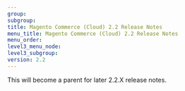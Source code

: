 ```yaml
---
group:
subgroup:
title: Magento Commerce (Cloud) 2.2 Release Notes
menu_title: Magento Commerce (Cloud) 2.2 Release Notes
menu_order: 
level3_menu_node:
level3_subgroup:
version: 2.2
---
```


This will become a parent for later 2.2.X release notes.
